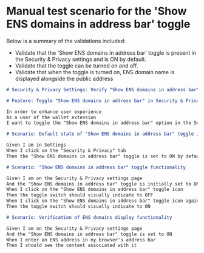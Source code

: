 # Manual test scenario for the 'Show ENS domains in address bar' toggle

Below is a summary of the validations included:

- Validate that the 'Show ENS domains in address bar' toggle is present in the Security & Privacy settings and is ON by default.
- Validate that the toggle can be turned on and off.
- Validate that when the toggle is turned on, ENS domain name is displayed alongside the public address

```markdown
# Security & Privacy Settings: Verify "Show ENS domains in address bar" Toggle Functionality

# Feature: Toggle "Show ENS domains in address bar" in Security & Privacy Settings

In order to enhance user experience
As a user of the wallet extension
I want to toggle the "Show ENS domains in address bar" option in the Security & Privacy Settings

# Scenario: Default state of "Show ENS domains in address bar" toggle is ON

Given I am in Settings
When I click on the "Security & Privacy" tab
Then the "Show ENS domains in address bar" toggle is set to ON by default

# Scenario: "Show ENS domains in address bar" toggle functionality

Given I am on the Security & Privacy settings page
And the "Show ENS domains in address bar" toggle is initially set to ON
When I click on the "Show ENS domains in address bar" toggle icon
Then the toggle switch should visually indicate to OFF
When I click on the "Show ENS domains in address bar" toggle icon again
Then the toggle switch should visually indicate to ON

# Scenario: Verification of ENS domains display functionality

Given I am on the Security & Privacy settings page
And the "Show ENS domains in address bar" toggle is set to ON
When I enter an ENS address in my browser's address bar
Then I should see the content associated with it
```
